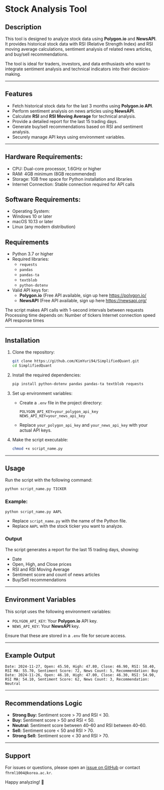# Stock Analysis Tool

## Description
This tool is designed to analyze stock data using **Polygon.io** and **NewsAPI**. It provides historical stock data with RSI (Relative Strength Index) and RSI moving average calculations, sentiment analysis of related news articles, and buy/sell recommendations.

The tool is ideal for traders, investors, and data enthusiasts who want to integrate sentiment analysis and technical indicators into their decision-making.

---

## Features
- Fetch historical stock data for the last 3 months using **Polygon.io API**.
- Perform sentiment analysis on news articles using **NewsAPI**.
- Calculate **RSI** and **RSI Moving Average** for technical analysis.
- Provide a detailed report for the last 15 trading days.
- Generate buy/sell recommendations based on RSI and sentiment analysis.
- Securely manage API keys using environment variables.

---
## Hardware Requirements:
- CPU: Dual-core processor, 1.6GHz or higher
- RAM: 4GB minimum (8GB recommended)
- Storage: 1GB free space for Python installation and libraries
- Internet Connection: Stable connection required for API calls

## Software Requirements:
- Operating System:
- Windows 10 or later
- macOS 10.13 or later
- Linux (any modern distribution)




## Requirements
- Python 3.7 or higher
- Required libraries:
  - `requests`
  - `pandas`
  - `pandas-ta`
  - `textblob`
  - `python-dotenv`
- Valid API keys for:
  - **Polygon.io** (Free API available, sign up here https://polygon.io/
  - **NewsAPI** (Free API available, sign up here https://newsapi.org/

The script makes API calls with 1-second intervals between requests
Processing time depends on:
Number of tickers
Internet connection speed
API response times

---

## Installation

1. Clone the repository:
   ```bash
   git clone https://github.com/KimYuri94/SimplifiedQuant.git
   cd SimplifiedQuant
   ```

2. Install the required dependencies:
   ```bash
   pip install python-dotenv pandas pandas-ta textblob requests
   ```

3. Set up environment variables:
   - Create a `.env` file in the project directory:
     ```env
     POLYGON_API_KEY=your_polygon_api_key
     NEWS_API_KEY=your_news_api_key
     ```
   - Replace `your_polygon_api_key` and `your_news_api_key` with your actual API keys.

4. Make the script executable:
   ```bash
   chmod +x script_name.py
   ```

---

## Usage

Run the script with the following command:
```bash
python script_name.py TICKER
```

### Example:
```bash
python script_name.py AAPL
```

- Replace `script_name.py` with the name of the Python file.
- Replace `AAPL` with the stock ticker you want to analyze.

### Output
The script generates a report for the last 15 trading days, showing:
- Date
- Open, High, and Close prices
- RSI and RSI Moving Average
- Sentiment score and count of news articles
- Buy/Sell recommendations

---

## Environment Variables

This script uses the following environment variables:
- `POLYGON_API_KEY`: Your **Polygon.io** API key.
- `NEWS_API_KEY`: Your **NewsAPI** key.

Ensure that these are stored in a `.env` file for secure access.

---

## Example Output

```
Date: 2024-11-27, Open: 45.50, High: 47.80, Close: 46.90, RSI: 58.40, RSI MA: 55.70, Sentiment Score: 72, News Count: 5, Recommendation: Buy
Date: 2024-11-26, Open: 46.10, High: 47.00, Close: 46.30, RSI: 54.90, RSI MA: 54.10, Sentiment Score: 62, News Count: 3, Recommendation: Neutral
```

---

## Recommendations Logic

- **Strong Buy:** Sentiment score > 70 and RSI < 30.
- **Buy:** Sentiment score > 50 and RSI < 50.
- **Neutral:** Sentiment score between 40–60 and RSI between 40–60.
- **Sell:** Sentiment score < 50 and RSI > 70.
- **Strong Sell:** Sentiment score < 30 and RSI > 70.

---

## Support

For issues or questions, please open an [issue on GitHub](https://github.com/your-repo-name/issues) or contact `fhrml1004@korea.ac.kr`.

Happy analyzing! 🚀
